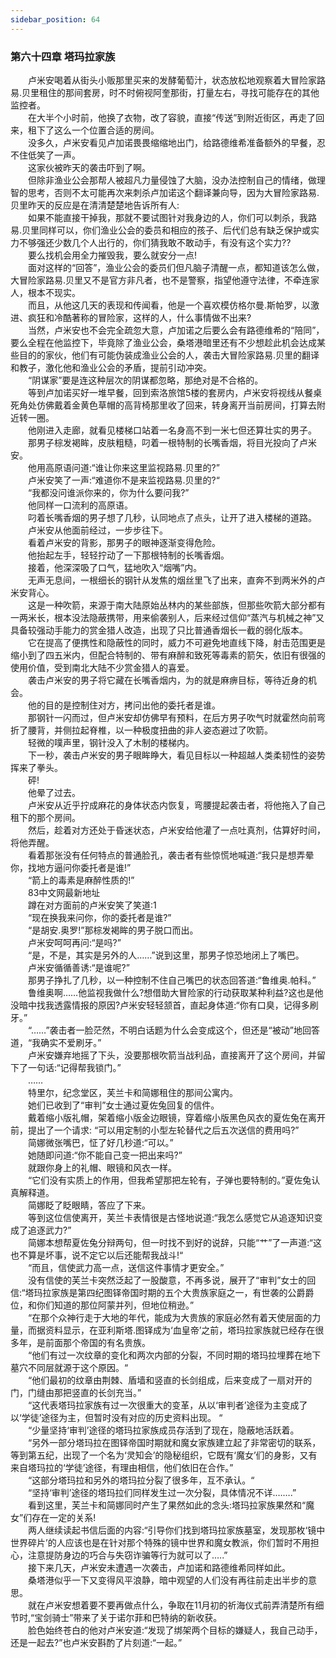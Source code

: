 ```yaml
---
sidebar_position: 64
---
```

### 第六十四章 塔玛拉家族  


　　卢米安喝着从街头小贩那里买来的发酵葡萄汁，状态放松地观察着大冒险家路易.贝里租住的那间套房，时不时俯视阿奎那街，打量左右，寻找可能存在的其他监控者。  
　　在大半个小时前，他换了衣物，改了容貌，直接“传送”到附近街区，再走了回来，租下了这么一个位置合适的房间。  
　　没多久，卢米安看见卢加诺畏畏缩缩地出门，给路德维希准备额外的早餐，忍不住低笑了一声。  
　　这家伙被昨天的袭击吓到了啊。  
　　但除非渔业公会那帮人被超凡力量侵蚀了大脑，没办法控制自己的情绪，做理智的思考，否则不太可能再次来刺杀卢加诺这个翻译兼向导，因为大冒险家路易.贝里昨天的反应是在清清楚楚地告诉所有人:  
　　如果不能直接干掉我，那就不要试图针对我身边的人，你们可以刺杀，我路易.贝里同样可以，你们渔业公会的委员和相应的孩子、后代们总有缺乏保护或实力不够强还少数几个人出行的，你们猜我敢不敢动手，有没有这个实力??  
　　要么找机会用全力摧毁我，要么就安分一点!  
　　面对这样的“回答”，渔业公会的委员们但凡脑子清醒一点，都知道该怎么做，大冒险家路易.贝里又不是官方非凡者，也不是警察，指望他遵守法律，不牵连家人，根本不现实。  
　　而且，从他这几天的表现和传闻看，他是一个喜欢模仿格尔曼.斯帕罗，以激进、疯狂和冷酷著称的冒险家，这样的人，什么事情做不出来?  
　　当然，卢米安也不会完全疏忽大意，卢加诺之后要么会有路德维希的“陪同”，要么全程在他监控下，毕竟除了渔业公会，桑塔港暗里还有不少想趁此机会达成某些目的的家伙，他们有可能伪装成渔业公会的人，袭击大冒险家路易.贝里的翻译和教子，激化他和渔业公会的矛盾，提前引动冲突。  
　　“阴谋家”要是连这种层次的阴谋都忽略，那绝对是不合格的。  
　　等到卢加诺买好一堆早餐，回到索洛旅馆5楼的套房内，卢米安将视线从餐桌死角处仿佛戴着金黄色草帽的高背椅那里收了回来，转身离开当前房间，打算去附近转一圈。  
　　他刚进入走廊，就看见楼梯口站着一名身高不到一米七但还算壮实的男子。  
　　那男子棕发褐眸，皮肤粗糙，叼着一根特制的长嘴香烟，将目光投向了卢米安。  
　　他用高原语问道:“谁让你来这里监视路易.贝里的?”  
　　卢米安笑了一声:“难道你不是来监视路易.贝里的?“  
　　“我都没问谁派你来的，你为什么要问我?”  
　　他同样一口流利的高原语。  
　　叼着长嘴香烟的男子想了几秒，认同地点了点头，让开了进入楼梯的道路。  
　　卢米安从他面前经过，一步步往下。  
　　看着卢米安的背影，那男子的眼神逐渐变得危险。  
　　他抬起左手，轻轻拧动了一下那根特制的长嘴香烟。  
　　接着，他深深吸了口气，猛地吹入“烟嘴”内。  
　　无声无息间，一根细长的钢针从发焦的烟丝里飞了出来，直奔不到两米外的卢米安背心。  
　　这是一种吹箭，来源于南大陆原始丛林内的某些部族，但那些吹箭大部分都有一两米长，根本没法隐蔽携带，用来偷袭别人，后来经过信仰“蒸汽与机械之神”又具备较强动手能力的赏金猎人改造，出现了只比普通香烟长一截的弱化版本。  
　　它在提高了便携性和隐蔽性的同时，威力不可避免地直线下降，射击范围更是缩小到了四五米内，但配合特制的、带有麻醉和致死等毒素的箭矢，依旧有很强的使用价值，受到南北大陆不少赏金猎人的喜爱。  
　　袭击卢米安的男子将它藏在长嘴香烟内，为的就是麻痹目标，等待近身的机会。  
　　他的目的是控制住对方，拷问出他的委托者是谁。  
　　那钢针一闪而过，但卢米安却仿佛早有预料，在后方男子吹气时就霍然向前弯折了腰背，并侧拉起脊椎，以一种极度扭曲的非人姿态避过了吹箭。  
　　轻微的噗声里，钢针没入了木制的楼梯内。  
　　下一秒，袭击卢米安的男子眼眸睁大，看见目标以一种超越人类柔韧性的姿势挥来了拳头。  
　　砰!  
　　他晕了过去。  
　　卢米安从近乎拧成麻花的身体状态内恢复，弯腰提起袭击者，将他拖入了自己租下的那个房间。  
　　然后，趁着对方还处于昏迷状态，卢米安给他灌了一点吐真剂，估算好时间，将他弄醒。  
　　看着那张没有任何特点的普通脸孔，袭击者有些惊慌地喊道:“我只是想弄晕你，找地方逼问你委托者是谁!”  
　　“箭上的毒素是麻醉性质的!”  
　　83中文网最新地址  
　　蹲在对方面前的卢米安笑了笑道:1  
　　“现在换我来问你，你的委托者是谁?”  
　　“是胡安.奥罗!”那棕发褐眸的男子脱口而出。  
　　卢米安呵呵再问:“是吗?”  
　　“是，不是，其实是另外的人……”说到这里，那男子惊恐地闭上了嘴巴。  
　　卢米安循循善诱:“是谁呢?”  
　　那男子挣扎了几秒，以一种控制不住自己嘴巴的状态回答道:“鲁维奥.帕科。”  
　　鲁维奥啊……他监视我做什么?想借助大冒险家的行动获取某种利益?这也是他没暗中找我透露情报的原因?卢米安轻轻颔首，直起身体道:“你有口臭，记得多刷牙。”  
　　“……”袭击者一脸茫然，不明白话题为什么会变成这个，但还是“被动”地回答道，“我确实不爱刷牙。”  
　　卢米安嫌弃地摇了下头，没要那根吹箭当战利品，直接离开了这个房间，并留下了一句话:“记得帮我锁门。”  
　　……  
　　特里尔，纪念堂区，芙兰卡和简娜租住的那间公寓内。  
　　她们已收到了“审判”女士通过夏佐兔回复的信件。  
　　戴着缩小版礼帽，架着缩小版金边眼镜，穿着缩小版黑色风衣的夏佐兔在离开前，提出了一个请求: “可以用定制的小型左轮替代之后五次送信的费用吗?”  
　　简娜微张嘴巴，怔了好几秒道:“可以。”  
　　她随即问道:“你不能自己变一把出来吗?”  
　　就跟你身上的礼帽、眼镜和风衣一样。  
　　“它们没有实质上的作用，但我希望那把左轮有，子弹也要特制的。”夏佐兔认真解释道。  
　　简娜眨了眨眼睛，答应了下来。  
　　等到这位信使离开，芙兰卡表情很是古怪地说道:“我怎么感觉它从追逐知识变成了追逐武力?”  
　　简娜本想帮夏佐兔分辩两句，但一时找不到好的说辞，只能“艹”了一声道:“这也不算是坏事，说不定它以后还能帮我战斗!“  
　　“而且，信使武力高一点，送信这件事情才更安全。”  
　　没有信使的芙兰卡突然泛起了一股酸意，不再多说，展开了“审判”女士的回信:“塔玛拉家族是第四纪图铎帝国时期的五个大贵族家庭之一，有世袭的公爵爵位，和你们知道的那位阿蒙并列，但地位稍逊。”  
　　“在那个众神行走于大地的年代，能成为大贵族的家庭必然有着天使层面的力量，而据资料显示，在亚利斯塔.图铎成为‘血皇帝’之前，塔玛拉家族就已经存在很多年，是前面那个帝国的有名贵族。  
　　“他们有过一次纹章的变化和两次内部的分裂，不同时期的塔玛拉埋葬在地下墓穴不同层就源于这个原因。“  
　　“他们最初的纹章由荆棘、盾墙和竖直的长剑组成，后来变成了一扇对开的门，门缝由那把竖直的长剑充当。”  
　　“这代表塔玛拉家族有过一次很重大的变革，从以‘审判者’途径为主变成了以‘学徒’途径为主，但暂时没有对应的历史资料出现。 “  
　　“少量坚持‘审判’途径的塔玛拉家族成员存活到了现在，隐蔽地活跃着。  
　　“另外一部分塔玛拉在图铎帝国时期就和魔女家族建立起了非常密切的联系，等到第五纪，出现了一个名为‘灵知会’的隐秘组织，它既有‘魔女’们的身影，又有来自塔玛拉的‘学徒’途径，有理由相信，他们依旧在合作。”  
　　“这部分塔玛拉和另外的塔玛拉分裂了很多年，互不承认。“  
　　“坚持‘审判’途径的塔玛拉们同样发生过一次分裂，具体情况不详.…….”  
　　看到这里，芙兰卡和简娜同时产生了果然如此的念头:塔玛拉家族果然和“魔女”们存在一定的关系!  
　　两人继续读起书信后面的内容:“引导你们找到塔玛拉家族墓室，发现那枚‘镜中世界碎片’的人应该也是在针对那个特殊的镜中世界和魔女教派，你们暂时不用担心，注意提防身边的巧合与失窃诈骗等行为就可以了.….”  
　　接下来几天，卢米安未遭遇一次袭击，卢加诺和路德维希同样如此。  
　　桑塔港似乎一下又变得风平浪静，暗中观望的人们没有再往前走出半步的意思。  
　　就在卢米安想着要不要再做点什么，争取在11月初的祈海仪式前弄清楚所有细节时,“宝剑骑士”带来了关于诺尔菲和巴特纳的新收获。  
　　脸色始终苍白的他对卢米安道:“发现了绑架两个目标的嫌疑人，我自己动手，还是一起去?”也卢米安斟酌了片刻道:“一起。”  
